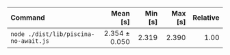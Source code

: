 | Command | Mean [s] | Min [s] | Max [s] | Relative |
|:---|---:|---:|---:|---:|
| `node ./dist/lib/piscina-no-await.js` | 2.354 ± 0.050 | 2.319 | 2.390 | 1.00 |

